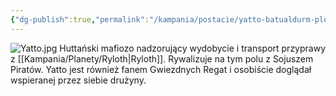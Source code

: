```yaml
---
{"dg-publish":true,"permalink":"/kampania/postacie/yatto-batualdurm-plolrath/","dgPassFrontmatter":true}
---
```


![Yatto.jpg](/img/user/6%20Obrazy/Yatto.jpg)
Huttański mafiozo nadzorujący wydobycie i transport przyprawy z [[Kampania/Planety/Ryloth\|Ryloth]]. Rywalizuje na tym polu z Sojuszem Piratów. Yatto jest również fanem Gwiezdnych Regat i osobiście doglądał wspieranej przez siebie drużyny.
